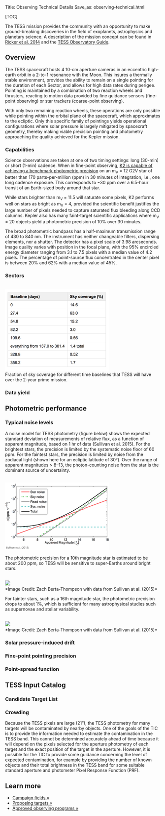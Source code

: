 Title: Observing Technical Details
Save_as: observing-technical.html

[TOC]

The TESS mission provides the community with an opportunity to make ground-breaking discoveries in the field of exoplanets, astrophysics and planetary science. A
description of the mission concept can be found in
[Ricker et al. 2014](http://adsabs.harvard.edu/abs/2015JATIS...1a4003R) and the [TESS Observatory Guide](link-to-guidebook.something). 

## Overview

The TESS spacecraft hosts 4 10-cm aperture cameras in an
eccentric high-earth orbit in a 2-to-1 resonance with the Moon. This insures a thermally stable environment, provides the ability to remain on a single pointing for the
duration of each Sector, and allows for high data rates during perigee. 
Pointing is maintained by a combination of two reaction wheels and thrusters, 
reacting to motion data provided by fine guidance sensors 
(fine-point observing) or star trackers (coarse-point observing). 

With only two remaining reaction wheels, 
these operations are only possible while pointing within 
the orbital plane of the spacecraft, which approximates to the ecliptic. 
Only this specific family of pointings yields operational configurations 
where solar pressure is largely mitigated by spacecraft geometry, 
thereby making viable precision pointing and photometry 
approaching the quality achieved for the Kepler mission. 

### Capabilities

Science observations are taken at one of two timing settings: long (30-min) or short (1-min) cadence. When in fine-point observing, [K2 is capable of achieving a benchmark photometric precision](k2-observing.html#fine-point-photometric-precision) on an m<sub>V</sub> = 12 G2V star of better than 170 parts-per-million (ppm) in 30 minutes of integration, i.e., one long cadence exposure. 
This corresponds to ~30 ppm over a 6.5-hour transit 
of an Earth-sized body around that star.

While stars brighter than m<sub>V</sub> = 11.5 will saturate some pixels, 
K2 performs well on stars as bright as m<sub>V</sub> = 4, 
provided the scientific benefit justifies the large number of pixels 
needed to capture saturated flux bleeding along CCD columns. 
Kepler also has many faint-target scientific applications 
where m<sub>V</sub> = 20 objects yield a photometric precision 
of 10% over 30 minutes.

The broad photometric bandpass has a half-maximum transmission range 
of 430 to 840 nm. 
The instrument has neither changeable filters, 
dispersing elements, nor a shutter. 
The detector has a pixel scale of 3.98 arcseconds. 
Image quality varies with position in the focal plane, 
with the 95% encircled energy diameter ranging from 3.1 to 7.5 pixels with a median value of 4.2 pixels. 
The percentage of point-source flux concentrated in the center pixel 
is between 20% and 62% with a median value of 45%.

### Sectors

<br/>
<img class="img-responsive" style="max-width:67%;" src="images/giprogram/tess_sky_coverage.png">
<br/>
 Fraction of sky coverage for different time baselines that TESS will have over the 2-year prime mission.

### Data yield




## Photometric performance




### Typical noise levels

A noise model for TESS photometry (figure below) shows the expected standard deviation of measurements of relative flux, as a function of apparent magnitude, based on 1 hr of data (Sullivan et al. 2015). For the brightest stars, the precision is limited by the systematic noise floor of 60 ppm. For the faintest stars, the precision is limited by noise from the zodiacal light (shown here for an ecliptic latitude of 30°). Over the range of apparent magnitudes > 8–13, the photon-counting noise from the star is the dominant source of uncertainty.

<br/>
<img class="img-responsive" style="max-width:67%;" src="images/giprogram/tess_photometric_performance.png">
<br/>


The photometric precision for a 10th magnitude star is estimated to be about 200 ppm, so TESS will be sensitive to super-Earths around bright stars.

<br/>
<img class="img-responsive" style="max-width:67%;" src="images/giprogram/tess_noise_200ppm.png">
<br/>
*Image Credit: Zach Berta-Thompson with data from Sullivan at al. (2015)*

For fainter stars, such as a 16th magnitude star, the photometric precision drops to about 1%, which is sufficient for many astrophysical studies such as supernovae and stellar variability.

<br/>
<img class="img-responsive" style="max-width:67%;" src="images/giprogram/tess_noise_1percent.png">
<br/>
*Image Credit: Zach Berta-Thompson with data from Sullivan at al. (2015)*



### Solar pressure-induced drift




### Fine-point pointing precision


### Point-spread function



## TESS Input Catalog


### Candidate Target List


### Crowding
Because the TESS pixels are large (21”), the TESS photometry for many targets will be contaminated by nearby objects. One of the goals of the TIC is to provide the information needed to estimate the contamination in the TESS band. This cannot be determined accurately ahead of time because it will depend on the pixels selected for the aperture photometry of each target and the exact position of the target in the aperture. However, it is possible for the TIC to provide some guidance concerning the level of expected contamination, for example by providing the number of known objects and their total brightness in the TESS band for some suitable standard aperture and photometer Pixel Response Function (PRF). 

## Learn more

<ul>
  <li>
    <a href="k2-fields.html">Campaign fields &raquo;</a>
  </li>
    <li>
    <a href="k2-proposing-targets.html">Proposing targets &raquo;</a>
  </li>
  <li>
    <a href="k2-approved-programs.html">Approved observing programs &raquo;</a>
  </li>
</ul>
